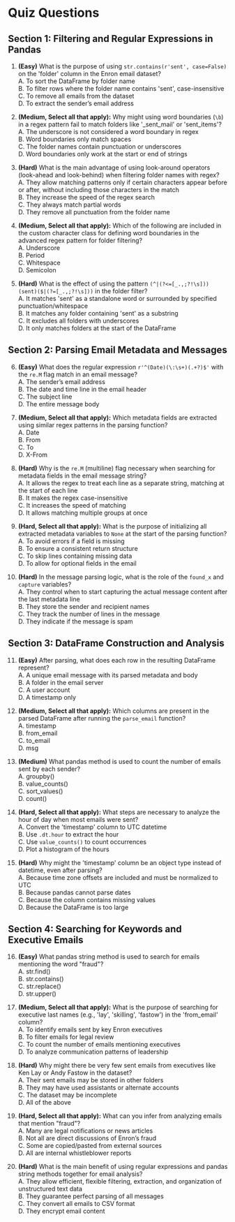 # Quiz Questions

## Section 1: Filtering and Regular Expressions in Pandas

1. **(Easy)** What is the purpose of using `str.contains(r'sent', case=False)` on the 'folder' column in the Enron email dataset?  
A. To sort the DataFrame by folder name  
B. To filter rows where the folder name contains 'sent', case-insensitive  
C. To remove all emails from the dataset  
D. To extract the sender’s email address  

2. **(Medium, Select all that apply):** Why might using word boundaries (`\b`) in a regex pattern fail to match folders like '_sent_mail' or 'sent_items'?  
A. The underscore is not considered a word boundary in regex  
B. Word boundaries only match spaces  
C. The folder names contain punctuation or underscores  
D. Word boundaries only work at the start or end of strings  

3. **(Hard)** What is the main advantage of using look-around operators (look-ahead and look-behind) when filtering folder names with regex?  
A. They allow matching patterns only if certain characters appear before or after, without including those characters in the match  
B. They increase the speed of the regex search  
C. They always match partial words  
D. They remove all punctuation from the folder name  

4. **(Medium, Select all that apply):** Which of the following are included in the custom character class for defining word boundaries in the advanced regex pattern for folder filtering?  
A. Underscore  
B. Period  
C. Whitespace  
D. Semicolon  

5. **(Hard)** What is the effect of using the pattern `(^|(?<=[_.,;?!\s]))(sent)($|(?=[_.,;?!\s]))` in the folder filter?  
A. It matches 'sent' as a standalone word or surrounded by specified punctuation/whitespace  
B. It matches any folder containing 'sent' as a substring  
C. It excludes all folders with underscores  
D. It only matches folders at the start of the DataFrame  

## Section 2: Parsing Email Metadata and Messages

6. **(Easy)** What does the regular expression `r'^(Date)(\:\s+)(.+?)$'` with the `re.M` flag match in an email message?  
A. The sender’s email address  
B. The date and time line in the email header  
C. The subject line  
D. The entire message body  

7. **(Medium, Select all that apply):** Which metadata fields are extracted using similar regex patterns in the parsing function?  
A. Date  
B. From  
C. To  
D. X-From  

8. **(Hard)** Why is the `re.M` (multiline) flag necessary when searching for metadata fields in the email message string?  
A. It allows the regex to treat each line as a separate string, matching at the start of each line  
B. It makes the regex case-insensitive  
C. It increases the speed of matching  
D. It allows matching multiple groups at once  

9. **(Hard, Select all that apply):** What is the purpose of initializing all extracted metadata variables to `None` at the start of the parsing function?  
A. To avoid errors if a field is missing  
B. To ensure a consistent return structure  
C. To skip lines containing missing data  
D. To allow for optional fields in the email  

10. **(Hard)** In the message parsing logic, what is the role of the `found_x` and `capture` variables?  
A. They control when to start capturing the actual message content after the last metadata line  
B. They store the sender and recipient names  
C. They track the number of lines in the message  
D. They indicate if the message is spam  

## Section 3: DataFrame Construction and Analysis

11. **(Easy)** After parsing, what does each row in the resulting DataFrame represent?  
A. A unique email message with its parsed metadata and body  
B. A folder in the email server  
C. A user account  
D. A timestamp only  

12. **(Medium, Select all that apply):** Which columns are present in the parsed DataFrame after running the `parse_email` function?  
A. timestamp  
B. from_email  
C. to_email  
D. msg  

13. **(Medium)** What pandas method is used to count the number of emails sent by each sender?  
A. groupby()  
B. value_counts()  
C. sort_values()  
D. count()  

14. **(Hard, Select all that apply):** What steps are necessary to analyze the hour of day when most emails were sent?  
A. Convert the 'timestamp' column to UTC datetime  
B. Use `.dt.hour` to extract the hour  
C. Use `value_counts()` to count occurrences  
D. Plot a histogram of the hours  

15. **(Hard)** Why might the 'timestamp' column be an object type instead of datetime, even after parsing?  
A. Because time zone offsets are included and must be normalized to UTC  
B. Because pandas cannot parse dates  
C. Because the column contains missing values  
D. Because the DataFrame is too large  

## Section 4: Searching for Keywords and Executive Emails

16. **(Easy)** What pandas string method is used to search for emails mentioning the word "fraud"?  
A. str.find()  
B. str.contains()  
C. str.replace()  
D. str.upper()  

17. **(Medium, Select all that apply):** What is the purpose of searching for executive last names (e.g., 'lay', 'skilling', 'fastow') in the 'from_email' column?  
A. To identify emails sent by key Enron executives  
B. To filter emails for legal review  
C. To count the number of emails mentioning executives  
D. To analyze communication patterns of leadership  

18. **(Hard)** Why might there be very few sent emails from executives like Ken Lay or Andy Fastow in the dataset?  
A. Their sent emails may be stored in other folders  
B. They may have used assistants or alternate accounts  
C. The dataset may be incomplete  
D. All of the above  

19. **(Hard, Select all that apply):** What can you infer from analyzing emails that mention "fraud"?  
A. Many are legal notifications or news articles  
B. Not all are direct discussions of Enron’s fraud  
C. Some are copied/pasted from external sources  
D. All are internal whistleblower reports  

20. **(Hard)** What is the main benefit of using regular expressions and pandas string methods together for email analysis?  
A. They allow efficient, flexible filtering, extraction, and organization of unstructured text data  
B. They guarantee perfect parsing of all messages  
C. They convert all emails to CSV format  
D. They encrypt email content  
